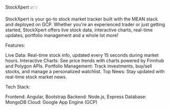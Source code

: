 StockXpert 📈💡

StockXpert is your go-to stock market tracker built with the MEAN stack and deployed on GCP. Whether you're an experienced trader or just getting started, StockXpert offers live stock data, interactive charts, real-time updates, portfolio management and a whole lot more!

Features:

Live Data: Real-time stock info, updated every 15 seconds during market hours.
Interactive Charts: See price trends with charts powered by Finnhub and Polygon APIs.
Portfolio Management: Track investments, buy/sell stocks, and manage a personalized watchlist.
Top News: Stay updated with real-time stock market news.


Tech Stack:

Frontend: Angular, Bootstrap
Backend: Node.js, Express
Database: MongoDB
Cloud: Google App Engine (GCP)
